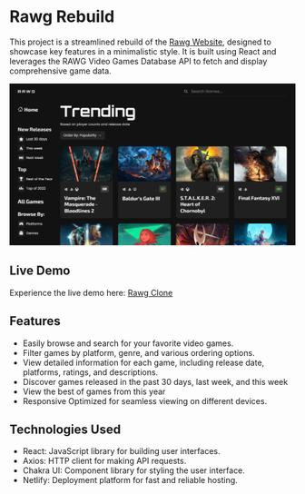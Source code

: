 # Rawg Rebuild

This project is a streamlined rebuild of the [Rawg Website](https://rawg.io/), designed to showcase key features in a minimalistic style. It is built using React and leverages the RAWG Video Games Database API to fetch and display comprehensive game data.

![Screenshot](src/assets/Rawg%20Screenshot.png)

## Live Demo

Experience the live demo here: [Rawg Clone](https://rawgclone.olarotimi.dev/)

## Features

- Easily browse and search for your favorite video games.
- Filter games by platform, genre, and various ordering options.
- View detailed information for each game, including release date, platforms, ratings, and descriptions.
- Discover games released in the past 30 days, last week, and this week
- View the best of games from this year
- Responsive Optimized for seamless viewing on different devices.

## Technologies Used

- React: JavaScript library for building user interfaces.
- Axios: HTTP client for making API requests.
- Chakra UI: Component library for styling the user interface.
- Netlify: Deployment platform for fast and reliable hosting.
